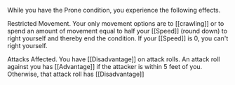 While you have the Prone condition, you experience the following effects.

Restricted Movement. Your only movement options are to [[crawling]] or to spend an amount of movement equal to half your [[Speed]] (round down) to right yourself and thereby end the condition. If your [[Speed]] is 0, you can't right yourself.

Attacks Affected. You have [[Disadvantage]] on attack rolls. An attack roll against you has [[Advantage]] if the attacker is within 5 feet of you. Otherwise, that attack roll has [[Disadvantage]]